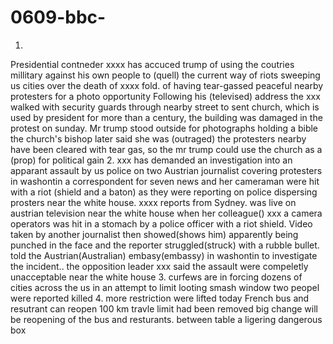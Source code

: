 # 0609-bbc-
1.
Presidential contneder xxxx has accuced trump of using the coutries millitary against his own people to (quell) the current way of riots sweeping us cities over the death of xxxx fold.
of having tear-gassed peaceful nearby protesters for a photo opportunity
Following his (televised) address the xxx walked with security guards through nearby street to sent church, which is used by president for more than a century, the building was damaged in the protest on sunday.
Mr trump stood outside for photographs holding a bible
the church's bishop later said she was (outraged) the protesters nearby have been cleared with tear gas, so the mr trump could use the church as a (prop) for political gain
2.
xxx has demanded an investigation into an apparant assault by us police on two Austrian journalist covering protesters in washontin
a correspondent for seven news and her cameraman were hit with a riot (shield and a baton) as they were reporting on police dispersing prosters near the white house.
xxxx reports from Sydney.
was live on austrian television near the white house when her colleague() xxx a camera operators was hit in a stomach by a police officer with a riot shield.
Video taken by another journalist then showed(shows him) apparently being punched in the face and the reporter struggled(struck) with a rubble bullet.  
told the Austrian(Australian) embasy(embassy) in washontin to investigate the incident..
the opposition leader xxx said the assault were compeletly unacceptable
near the white house
3.
curfews are in forcing dozens of cities across the us in an attempt to limit looting
smash window
two peopel were reported killed
4.
more restriction were lifted today
French
bus and resutrant can reopen
100 km travle limit had been removed
big change will be reopening of the bus and resturants.
between table 
a ligering dangerous box

